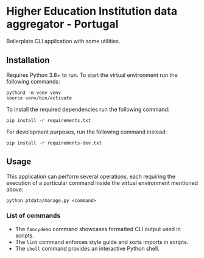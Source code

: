 # Higher Education Institution data aggregator - Portugal

Boilerplate CLI application with some utilities.

## Installation

Requires Python 3.8+ to run. To start the virtual environment run the following commands:

    python3 -m venv venv
    source venv/bin/activate

To install the required dependencies run the following command:

    pip install -r requirements.txt

For development purposes, run the following command instead:

    pip install -r requirements-dev.txt

## Usage

This application can perform several operations, each requiring the execution of a particular command inside the virtual environment mentioned above:

    python ptdata/manage.py <command>

### List of commands

- The `fancydemo` command showcases formatted CLI output used in scripts.
- The `lint` command enforces style guide and sorts imports in scripts.
- The `shell` command provides an interactive Python shell.

